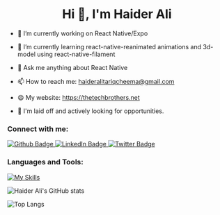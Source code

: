  <h1 align="center">Hi 👋, I'm Haider Ali</h1>




- 🔭 I’m currently working on React Native/Expo


- 🌱 I’m currently learning react-native-reanimated animations and 3d-model using react-native-filament


- 💬 Ask me anything about React Native 


- 📫 How to reach me: haideralitariqcheema@gmail.com


- 😄 My website: https://thetechbrothers.net


- 💼 I'm laid off and actively looking for opportunities.


  


### Connect with me:


<div id="badges">
  <a href="https://github.com/Haider-Ali-7">
    <img src="https://img.shields.io/badge/Github-white?style=for-the-badge&logo=Github&logoColor=black" alt="Github Badge"/>
  </a>
  <a href="www.linkedin.com/in/haider-ali-tariq-n129">
    <img src="https://img.shields.io/badge/Linkedin-blue?style=for-the-badge&logo=linkedin&logoColor=white" alt="LinkedIn Badge"/>
  </a>
  <a href="https://x/htc007Cheema">
    <img src="https://img.shields.io/badge/Twitter-blue?style=for-the-badge&logo=twitter&logoColor=white" alt="Twitter Badge"/>
  </a>
</div>





### Languages and Tools:


[![My Skills](https://skillicons.dev/icons?i=react,firebase,aws,js,ts,redux,sentry,github,git,postman,figma&perline=5)](https://skillicons.dev)





![Haider Ali's GitHub stats](https://github-readme-stats.vercel.app/api?username=Haider-Ali-7&show_icons=true&theme=dark)





![Top Langs](https://github-readme-stats.vercel.app/api/top-langs/?username=Haider-Ali-7&theme=dark)
